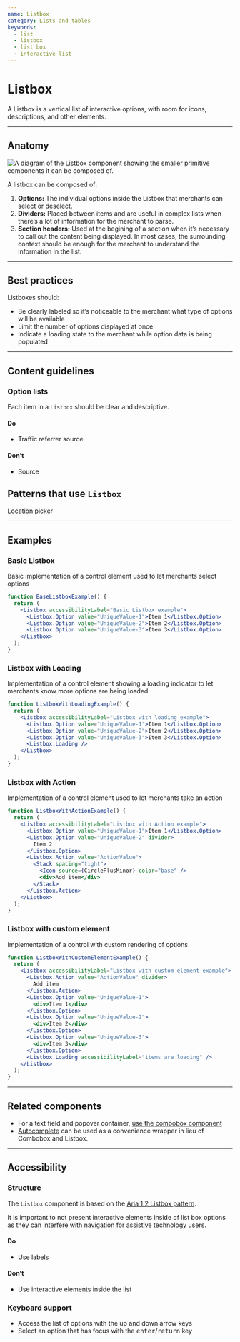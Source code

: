 ```yaml
---
name: Listbox
category: Lists and tables
keywords:
  - list
  - listbox
  - list box
  - interactive list
---
```


# Listbox

A Listbox is a vertical list of interactive options, with room for icons, descriptions, and other elements.

---

## Anatomy

![A diagram of the Listbox component showing the smaller primitive components it can be composed of.](/images/components/listbox/listbox-anatomy.png)

A listbox can be composed of:

1. **Options:** The individual options inside the Listbox that merchants can select or deselect.
2. **Dividers:** Placed between items and are useful in complex lists when there’s a lot of information for the merchant to parse.
3. **Section headers:** Used at the begining of a section when it’s necessary to call out the content being displayed. In most cases, the surrounding context should be enough for the merchant to understand the information in the list.

---

## Best practices

Listboxes should:

- Be clearly labeled so it’s noticeable to the merchant what type of options will be available
- Limit the number of options displayed at once
- Indicate a loading state to the merchant while option data is being populated

---

## Content guidelines

### Option lists

Each item in a `Listbox` should be clear and descriptive.

<!-- dodont -->

#### Do

- Traffic referrer source

#### Don’t

- Source

<!-- end -->

## Patterns that use `Listbox`

Location picker

---

## Examples

### Basic Listbox

Basic implementation of a control element used to let merchants select options

```jsx
function BaseListboxExample() {
  return (
    <Listbox accessibilityLabel="Basic Listbox example">
      <Listbox.Option value="UniqueValue-1">Item 1</Listbox.Option>
      <Listbox.Option value="UniqueValue-2">Item 2</Listbox.Option>
      <Listbox.Option value="UniqueValue-3">Item 3</Listbox.Option>
    </Listbox>
  );
}
```

### Listbox with Loading

Implementation of a control element showing a loading indicator to let merchants know more options are being loaded

```jsx
function ListboxWithLoadingExample() {
  return (
    <Listbox accessibilityLabel="Listbox with loading example">
      <Listbox.Option value="UniqueValue-1">Item 1</Listbox.Option>
      <Listbox.Option value="UniqueValue-2">Item 2</Listbox.Option>
      <Listbox.Option value="UniqueValue-3">Item 3</Listbox.Option>
      <Listbox.Loading />
    </Listbox>
  );
}
```

### Listbox with Action

Implementation of a control element used to let merchants take an action

```jsx
function ListboxWithActionExample() {
  return (
    <Listbox accessibilityLabel="Listbox with Action example">
      <Listbox.Option value="UniqueValue-1">Item 1</Listbox.Option>
      <Listbox.Option value="UniqueValue-2" divider>
        Item 2
      </Listbox.Option>
      <Listbox.Action value="ActionValue">
        <Stack spacing="tight">
          <Icon source={CirclePlusMinor} color="base" />
          <div>Add item</div>
        </Stack>
      </Listbox.Action>
    </Listbox>
  );
}
```

### Listbox with custom element

Implementation of a control with custom rendering of options

```jsx
function ListboxWithCustomElementExample() {
  return (
    <Listbox accessibilityLabel="Listbox with custom element example">
      <Listbox.Action value="ActionValue" divider>
        Add item
      </Listbox.Action>
      <Listbox.Option value="UniqueValue-1">
        <div>Item 1</div>
      </Listbox.Option>
      <Listbox.Option value="UniqueValue-2">
        <div>Item 2</div>
      </Listbox.Option>
      <Listbox.Option value="UniqueValue-3">
        <div>Item 3</div>
      </Listbox.Option>
      <Listbox.Loading accessibilityLabel="items are loading" />
    </Listbox>
  );
}
```

---

## Related components

- For a text field and popover container, [use the combobox component](https://polaris.shopify.com/components/combobox)
- [Autocomplete](https://polaris.shopify.com/components/autocomplete) can be used as a convenience wrapper in lieu of Combobox and Listbox.

---

## Accessibility

### Structure

The `Listbox` component is based on the [Aria 1.2 Listbox pattern](https://www.w3.org/TR/wai-aria-practices-1.2/#Listbox).

It is important to not present interactive elements inside of list box options as they can interfere with navigation
for assistive technology users.

<!-- dodont -->

#### Do

- Use labels

#### Don’t

- Use interactive elements inside the list

<!-- end -->

### Keyboard support

- Access the list of options with the up and down arrow keys
- Select an option that has focus with the <kbd>enter</kbd>/<kbd>return</kbd> key
